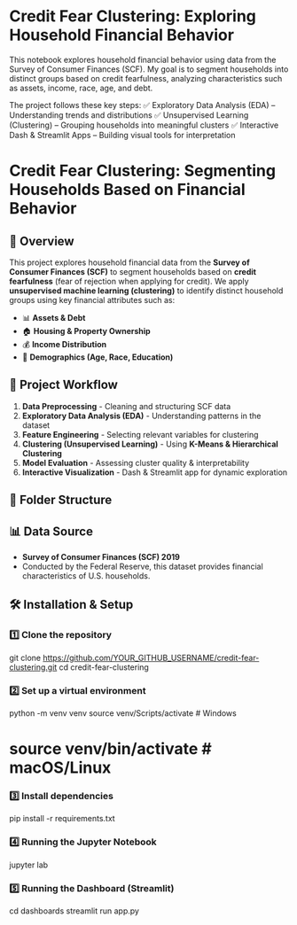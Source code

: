 # Credit Fear Clustering: Exploring Household Financial Behavior
This notebook explores household financial behavior using data from the Survey of Consumer Finances (SCF). My goal is to segment households into distinct groups based on credit fearfulness, analyzing characteristics such as assets, income, race, age, and debt.

The project follows these key steps:
✅ Exploratory Data Analysis (EDA) – Understanding trends and distributions
✅ Unsupervised Learning (Clustering) – Grouping households into meaningful clusters
✅ Interactive Dash & Streamlit Apps – Building visual tools for interpretation

# Credit Fear Clustering: Segmenting Households Based on Financial Behavior

## 📖 Overview
This project explores household financial data from the **Survey of Consumer Finances (SCF)** to segment households based on **credit fearfulness** (fear of rejection when applying for credit). We apply **unsupervised machine learning (clustering)** to identify distinct household groups using key financial attributes such as:
- 📊 **Assets & Debt**
- 🏠 **Housing & Property Ownership**
- 💰 **Income Distribution**
- 🔢 **Demographics (Age, Race, Education)**

## 🚀 Project Workflow
1. **Data Preprocessing** - Cleaning and structuring SCF data  
2. **Exploratory Data Analysis (EDA)** - Understanding patterns in the dataset  
3. **Feature Engineering** - Selecting relevant variables for clustering  
4. **Clustering (Unsupervised Learning)** - Using **K-Means & Hierarchical Clustering**  
5. **Model Evaluation** - Assessing cluster quality & interpretability  
6. **Interactive Visualization** - Dash & Streamlit app for dynamic exploration  

## 📂 Folder Structure


## 📊 Data Source
- **Survey of Consumer Finances (SCF) 2019**
- Conducted by the Federal Reserve, this dataset provides financial characteristics of U.S. households.

## 🛠️ Installation & Setup
### 1️⃣ Clone the repository
git clone https://github.com/YOUR_GITHUB_USERNAME/credit-fear-clustering.git
cd credit-fear-clustering


### 2️⃣ Set up a virtual environment
python -m venv venv
source venv/Scripts/activate  # Windows
# source venv/bin/activate    # macOS/Linux

### 3️⃣ Install dependencies
pip install -r requirements.txt

### 4️⃣ Running the Jupyter Notebook
jupyter lab

### 5️⃣ Running the Dashboard (Streamlit)
cd dashboards
streamlit run app.py


